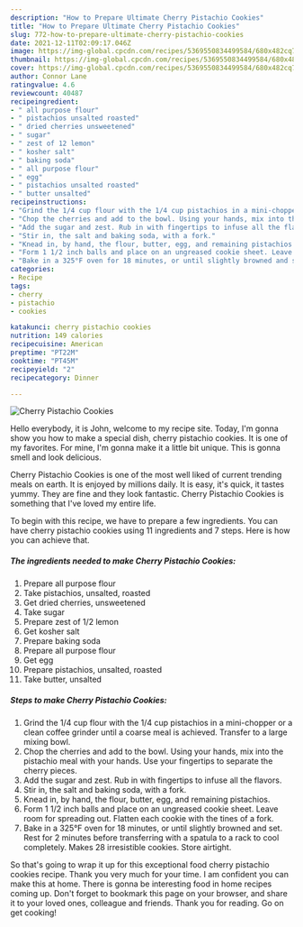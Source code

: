 ```yaml
---
description: "How to Prepare Ultimate Cherry Pistachio Cookies"
title: "How to Prepare Ultimate Cherry Pistachio Cookies"
slug: 772-how-to-prepare-ultimate-cherry-pistachio-cookies
date: 2021-12-11T02:09:17.046Z
image: https://img-global.cpcdn.com/recipes/5369550834499584/680x482cq70/cherry-pistachio-cookies-recipe-main-photo.jpg
thumbnail: https://img-global.cpcdn.com/recipes/5369550834499584/680x482cq70/cherry-pistachio-cookies-recipe-main-photo.jpg
cover: https://img-global.cpcdn.com/recipes/5369550834499584/680x482cq70/cherry-pistachio-cookies-recipe-main-photo.jpg
author: Connor Lane
ratingvalue: 4.6
reviewcount: 40487
recipeingredient:
- " all purpose flour"
- " pistachios unsalted roasted"
- " dried cherries unsweetened"
- " sugar"
- " zest of 12 lemon"
- " kosher salt"
- " baking soda"
- " all purpose flour"
- " egg"
- " pistachios unsalted roasted"
- " butter unsalted"
recipeinstructions:
- "Grind the 1/4 cup flour with the 1/4 cup pistachios in a mini-chopper or a clean coffee grinder until a coarse meal is achieved. Transfer to a large mixing bowl."
- "Chop the cherries and add to the bowl. Using your hands, mix into the pistachio meal with your hands. Use your fingertips to separate the cherry pieces."
- "Add the sugar and zest. Rub in with fingertips to infuse all the flavors."
- "Stir in, the salt and baking soda, with a fork."
- "Knead in, by hand, the flour, butter, egg, and remaining pistachios."
- "Form 1 1/2 inch balls and place on an ungreased cookie sheet. Leave room for spreading out. Flatten each cookie with the tines of a fork."
- "Bake in a 325°F oven for 18 minutes, or until slightly browned and set. Rest for 2 minutes before transferring with a spatula to a rack to cool completely. Makes 28 irresistible cookies. Store airtight."
categories:
- Recipe
tags:
- cherry
- pistachio
- cookies

katakunci: cherry pistachio cookies 
nutrition: 149 calories
recipecuisine: American
preptime: "PT22M"
cooktime: "PT45M"
recipeyield: "2"
recipecategory: Dinner

---
```



![Cherry Pistachio Cookies](https://img-global.cpcdn.com/recipes/5369550834499584/680x482cq70/cherry-pistachio-cookies-recipe-main-photo.jpg)

Hello everybody, it is John, welcome to my recipe site. Today, I'm gonna show you how to make a special dish, cherry pistachio cookies. It is one of my favorites. For mine, I'm gonna make it a little bit unique. This is gonna smell and look delicious.

Cherry Pistachio Cookies is one of the most well liked of current trending meals on earth. It is enjoyed by millions daily. It is easy, it's quick, it tastes yummy. They are fine and they look fantastic. Cherry Pistachio Cookies is something that I've loved my entire life.




To begin with this recipe, we have to prepare a few ingredients. You can have cherry pistachio cookies using 11 ingredients and 7 steps. Here is how you can achieve that.

<!--inarticleads1-->

##### The ingredients needed to make Cherry Pistachio Cookies:

1. Prepare  all purpose flour
1. Take  pistachios, unsalted, roasted
1. Get  dried cherries, unsweetened
1. Take  sugar
1. Prepare  zest of 1/2 lemon
1. Get  kosher salt
1. Prepare  baking soda
1. Prepare  all purpose flour
1. Get  egg
1. Prepare  pistachios, unsalted, roasted
1. Take  butter, unsalted




<!--inarticleads2-->

##### Steps to make Cherry Pistachio Cookies:

1. Grind the 1/4 cup flour with the 1/4 cup pistachios in a mini-chopper or a clean coffee grinder until a coarse meal is achieved. Transfer to a large mixing bowl.
1. Chop the cherries and add to the bowl. Using your hands, mix into the pistachio meal with your hands. Use your fingertips to separate the cherry pieces.
1. Add the sugar and zest. Rub in with fingertips to infuse all the flavors.
1. Stir in, the salt and baking soda, with a fork.
1. Knead in, by hand, the flour, butter, egg, and remaining pistachios.
1. Form 1 1/2 inch balls and place on an ungreased cookie sheet. Leave room for spreading out. Flatten each cookie with the tines of a fork.
1. Bake in a 325°F oven for 18 minutes, or until slightly browned and set. Rest for 2 minutes before transferring with a spatula to a rack to cool completely. Makes 28 irresistible cookies. Store airtight.




So that's going to wrap it up for this exceptional food cherry pistachio cookies recipe. Thank you very much for your time. I am confident you can make this at home. There is gonna be interesting food in home recipes coming up. Don't forget to bookmark this page on your browser, and share it to your loved ones, colleague and friends. Thank you for reading. Go on get cooking!

